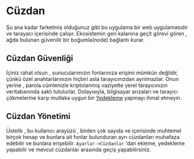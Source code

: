 # Cüzdan

Şu ana kadar farketmiş olduğunuz gibi bu uygulama bir web uygulamasıdır ve 
tarayacı içerisinde çalışır. Ekosistemin geri kalanına geçit görevi gören , ağda bulunan 
güvenilir bir boğumla(node) bağlantı kurar.

## Cüzdan Güvenliği

İçiniz rahat olsun , sunucularımızın fonlarınıza erişimi mümkün değildir, çünkü özel 
anahtarlarınızın hiçbiri asla tarayıcınızdan ayrılmazlar. Onun yerine , parola cümlenizle 
kriptolanmış vaziyette yerel tarayıcınızın veritabanında saklı tutulurlar.
Dolayısıyla, bilgisayar arızaları ve tarayıcı çökmelerine karşı mutlaka uygun bir 
[Yedekleme](../introduction/backups.md) yapmayı ihmal etmeyin. 

## Cüzdan Yönetimi

Üstelik , bu kullanıcı arayüzü , birden çok sayıda ve içerisinde muhtemel birçok 
hesap ve bunlara ait fonlar bulunduran ayrı cüzdanları muhafaza edebilir ve bunlara erişebilir.
`Ayarlar->Cüzdanlar` 'dan ekleme, yedekleme yapabilir ve mevcut cüzdanlar arasında geçiş yapabilirsiniz.